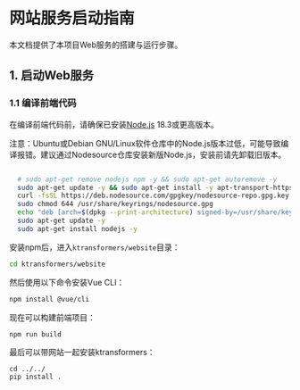 # 网站服务启动指南

本文档提供了本项目Web服务的搭建与运行步骤。

## 1. 启动Web服务

### 1.1 编译前端代码

在编译前端代码前，请确保已安装[Node.js](https://nodejs.org) 18.3或更高版本。

注意：Ubuntu或Debian GNU/Linux软件仓库中的Node.js版本过低，可能导致编译报错。建议通过Nodesource仓库安装新版Node.js，安装前请先卸载旧版本。

```bash

  # sudo apt-get remove nodejs npm -y && sudo apt-get autoremove -y
  sudo apt-get update -y && sudo apt-get install -y apt-transport-https ca-certificates curl gnupg
  curl -fsSL https://deb.nodesource.com/gpgkey/nodesource-repo.gpg.key | sudo gpg --dearmor -o /usr/share/keyrings/nodesource.gpg
  sudo chmod 644 /usr/share/keyrings/nodesource.gpg
  echo "deb [arch=$(dpkg --print-architecture) signed-by=/usr/share/keyrings/nodesource.gpg] https://deb.nodesource.com/node_23.x nodistro main" | sudo tee /etc/apt/sources.list.d/nodesource.list
  sudo apt-get update -y
  sudo apt-get install nodejs -y

```

安装npm后，进入`ktransformers/website`目录：

```bash
cd ktransformers/website
```

然后使用以下命令安装Vue CLI：

```bash
npm install @vue/cli
```

现在可以构建前端项目：

```bash
npm run build
```
最后可以带网站一起安装ktransformers：
```
cd ../../
pip install .
```
